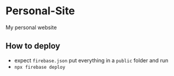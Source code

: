 # Personal-Site
My personal website

## How to deploy
* expect `firebase.json` put everything in a `public` folder and run
* `npx firebase deploy`
